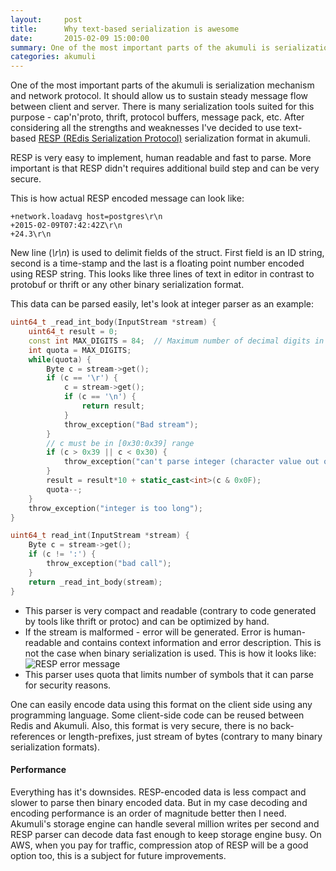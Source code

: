```yaml
---
layout:     post
title:      Why text-based serialization is awesome
date:       2015-02-09 15:00:00
summary: One of the most important parts of the akumuli is serialization mechanism and network protocol. It should allow us to sustain steady message flow between client and server...
categories: akumuli
---
```


One of the most important parts of the akumuli is serialization mechanism and network protocol. It should allow us to sustain steady message flow between client and server. There is many serialization tools suited for this purpose - cap'n'proto, thrift, protocol buffers, message pack, etc. After considering all the strengths and weaknesses I've decided to use text-based [RESP (REdis Serialization Protocol)](http://redis.io/topics/protocol) serialization format in akumuli.

RESP is very easy to implement, human readable and fast to parse. More important is that RESP didn't requires additional build step and can be very secure.

This is how actual RESP encoded message can look like:

```
+network.loadavg host=postgres\r\n
+2015-02-09T07:42:42Z\r\n
+24.3\r\n
```

New line (_\r\n_) is used to delimit fields of the struct. First field is an ID string, second is a time-stamp and the last is a floating point number encoded using RESP string. This looks like three lines of text in editor in contrast to protobuf or thrift or any other binary serialization format.

This data can be parsed easily, let's look at integer parser as an example:

```c++
uint64_t _read_int_body(InputStream *stream) {
    uint64_t result = 0;
    const int MAX_DIGITS = 84;  // Maximum number of decimal digits in uint64_t
    int quota = MAX_DIGITS;
    while(quota) {
        Byte c = stream->get();
        if (c == '\r') {
            c = stream->get();
            if (c == '\n') {
                return result;
            }
            throw_exception("Bad stream");
        }
        // c must be in [0x30:0x39] range
        if (c > 0x39 || c < 0x30) {
            throw_exception("can't parse integer (character value out of range)");
        }
        result = result*10 + static_cast<int>(c & 0x0F);
        quota--;
    }
    throw_exception("integer is too long");
}

uint64_t read_int(InputStream *stream) {
    Byte c = stream->get();
    if (c != ':') {
        throw_exception("bad call");
    }
    return _read_int_body(stream);
}
```
- This parser is very compact and readable (contrary to code generated by tools like thrift or protoc) and can be optimized by hand.
- If the stream is malformed - error will be generated. Error is human-readable and contains context information and error description. This is not the case when binary serialization is used. This is how it looks like:
![RESP error message](/images/error-resp.png)
- This parser uses quota that limits number of symbols that it can parse for security reasons.

One can easily encode data using this format on the client side using any programming language. Some client-side code can be reused between Redis and Akumuli. Also, this format is very secure, there is no back-references or length-prefixes, just stream of bytes (contrary to many binary serialization formats).

#### Performance
Everything has it's downsides. RESP-encoded data is less compact and slower to parse then binary encoded data. But in my case decoding and encoding performance is an order of magnitude better then I need. Akumuli's storage engine can handle several million writes per second and RESP parser can decode data fast enough to keep storage engine busy. On AWS, when you pay for traffic, compression atop of RESP will be a good option too, this is a subject for future improvements.
